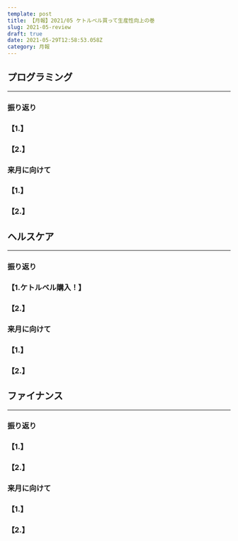 ```yaml
---
template: post
title: 【月報】2021/05 ケトルベル買って生産性向上の巻
slug: 2021-05-review
draft: true
date: 2021-05-29T12:58:53.058Z
category: 月報
---
```

## プログラミング

---

### 振り返り

### 【1.】

### 【2.】

### 来月に向けて

### 【1.】

### 【2.】

## ヘルスケア

---

### 振り返り

### 【1.ケトルベル購入！】

### 【2.】

### 来月に向けて

### 【1.】

### 【2.】

## ファイナンス

---

### 振り返り

### 【1.】

### 【2.】

### 来月に向けて

### 【1.】

### 【2.】